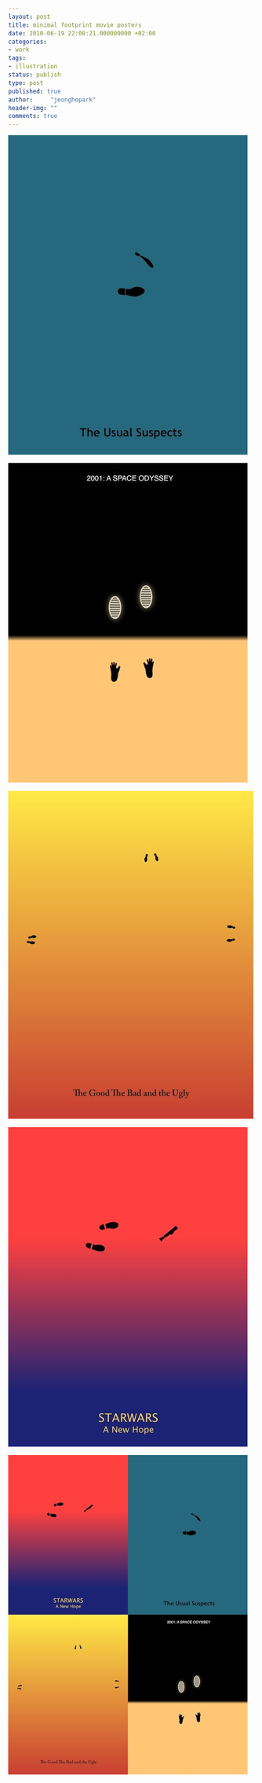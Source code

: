 ```yaml
---
layout: post
title: minimal footprint movie posters
date: 2010-06-19 22:00:21.000000000 +02:00
categories:
- work
tags:
- illustration
status: publish
type: post
published: true
author:     "jeonghopark"
header-img: ""
comments: true
---
```

<p><img src="/assets/usualsuspects5016ecae1f058.jpg" alt="usualsuspects5016ecae1f058.jpg" width="488" height="650" class="alignnone size-full wp-image-2942" /></p>
<p><img src="/assets/2001Odyssey5016ecad7f7d2.jpg" alt="2001Odyssey5016ecad7f7d2.jpg" width="488" height="650" class="alignnone size-large wp-image-2941" /></p>
<p><img src="/assets/goodbadugly5016ecacdbf37.jpg" alt="goodbadugly5016ecacdbf37.jpg" width="500" height="667" class="alignnone size-large wp-image-2940" /></p>
<p><img src="/assets/starwars_025016ecac4ce55.jpg" alt="starwars_025016ecac4ce55.jpg" width="488" height="650" class="alignnone size-large wp-image-2939" /></p>
<p><img src="/assets/all_minimal_poster5016ecaba9713.jpg" alt="all_minimal_poster5016ecaba9713.jpg" width="488" height="650" class="alignnone size-full wp-image-2938" /></p>
